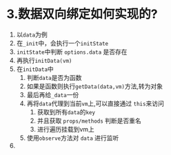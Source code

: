 # 3.数据双向绑定如何实现的?

1.  以`data`为例
2.  在`_init`中，会执行一个`initState`
3.  `initState`中判断 `options.data` 是否存在
4.  再执行`initData(vm)`
5.  在`initData`中
    1.  判断`data`是否为函数
    2.  如果是函数则执行`getData(data,vm)`方法,转为对象
    3.  最后再给`_data`一份
    4.  再将`data`代理到当前`vm`上,可以直接通过 `this`来访问
        1.  获取到所有`data`的`key`
        2.  并且获取 `props/methods` 判断是否重名
        3.  进行遍历挂载到vm上
    5.  使用`observe`方法对 `data` 进行监听
6.  
